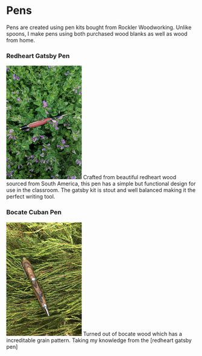 # Pens

Pens are created using pen kits bought from Rockler Woodworking.
Unlike spoons, I make pens using both purchased wood blanks as well as wood from home. 

### Redheart Gatsby Pen
<img src="RedheartGatsbyPen.jpg" height=300 width=200>
Crafted from beautiful redheart wood sourced from South America, this pen has a simple but functional design for use in the classroom. The gatsby kit is stout and well balanced making it the perfect writing tool. 

### Bocate Cuban Pen 
<img src="BocateCubanPen.jpg" height=300 width=200>
Turned out of bocate wood which has a increditable grain pattern. Taking my knowledge from the [redheart gatsby pen]
